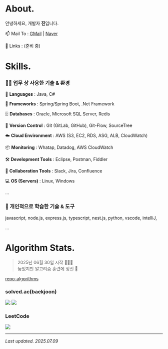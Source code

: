 About.
======

안녕하세요, 개발자 **진**입니다.

📫 Mail To : [GMail](mailto:lj7812@gmail.com) | [Naver](mailto:ivynk@naver.com) 

🔗 Links : (준비 중)  


Skills.
=======

### 🧑‍💻 업무 상 사용한 기술 & 환경

📝 **Languages** : Java, C#

🌱 **Frameworks** : Spring/Spring Boot, .Net Framework  

🗄️ **Databases** : Oracle, Microsoft SQL Server, Redis  

🔀 **Version Control** : Git (GitLab, GitHub), Git-Flow, SourceTree  

☁️ **Cloud Environment** : AWS (S3, EC2, RDS, ASG, ALB, CloudWatch)  

📦 **Monitoring** : Whatap, Datadog, AWS CloudWatch  

🛠️ **Development Tools** : Eclipse, Postman, Fiddler  

💬 **Collaboration Tools** : Slack, Jira, Confluence  

💻 **OS (Servers)** : Linux, Windows  

...  

  

### 📖 개인적으로 학습한 기술 & 도구

javascript, node.js, express.js, typescript, nest.js, python, vscode, intelliJ,  

...   

Algorithm Stats.
================

> 2025년 06월 30일 시작 🏃‍♀️‍➡️  
> 늦었지만 알고리즘 훈련에 정진 🥵  

[repo-algorithms](https://github.com/eljay0921/algorithms)

### solved.ac(baekjoon) 

[![](http://mazassumnida.wtf/api/v2/generate_badge?boj=lj7812)](https://solved.ac/profile/lj7812)
[![](http://mazandi.herokuapp.com/api?handle=lj7812&theme=dark)](https://solved.ac/profile/lj7812)

### LeetCode

 [![](https://leetcard.jacoblin.cool/lj7812?theme=unicorn)](https://leetcode.com/u/lj7812/)


---

_Last updated. 2025.07.09_
